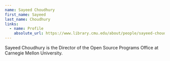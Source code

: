```yaml
---
name: Sayeed Choudhury
first_name: Sayeed
last_name: Choudhury
links:
  - name: Profile
    absolute_url: https://www.library.cmu.edu/about/people/sayeed-choudhury
---
```


Sayeed Choudhury is the Director of the Open Source Programs Office at Carnegie
Mellon University.
